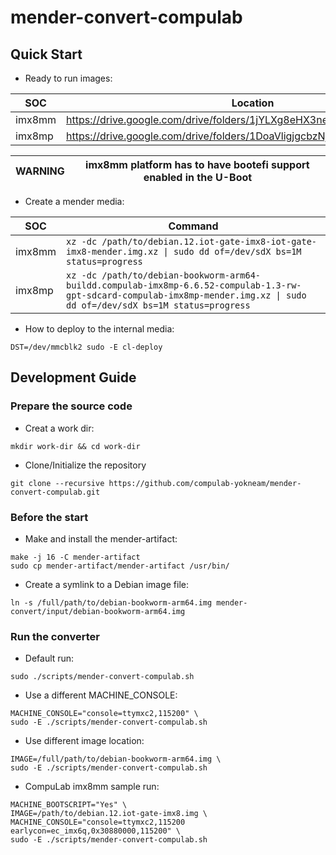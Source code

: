 # mender-convert-compulab

## Quick Start

* Ready to run images:

|SOC|Location|
|---|---|
|imx8mm|https://drive.google.com/drive/folders/1jYLXg8eHX3neP5ioLKiKVxYTx05hvwjI|
|imx8mp|https://drive.google.com/drive/folders/1DoaVligjgcbzNjdvjZvWCl6Y8pBfUkWv|

|WARNING|imx8mm platform has to have bootefi support enabled in the U-Boot|
|---|---|

* Create a mender media:

|SOC|Command|
|---|---|
|imx8mm|```xz -dc /path/to/debian.12.iot-gate-imx8-iot-gate-imx8-mender.img.xz \| sudo dd of=/dev/sdX bs=1M status=progress```|
|imx8mp|```xz -dc /path/to/debian-bookworm-arm64-buildd.compulab-imx8mp-6.6.52-compulab-1.3-rw-gpt-sdcard-compulab-imx8mp-mender.img.xz \| sudo dd of=/dev/sdX bs=1M status=progress```|


* How to deploy to the internal media:

```
DST=/dev/mmcblk2 sudo -E cl-deploy
```

## Development Guide

### Prepare the source code

* Creat a work dir:
```
mkdir work-dir && cd work-dir
```

* Clone/Initialize the repository
```
git clone --recursive https://github.com/compulab-yokneam/mender-convert-compulab.git
```

### Before the start

* Make and install the mender-artifact:
```
make -j 16 -C mender-artifact
sudo cp mender-artifact/mender-artifact /usr/bin/
```

* Create a symlink to a Debian image file:
```
ln -s /full/path/to/debian-bookworm-arm64.img mender-convert/input/debian-bookworm-arm64.img
```

### Run the converter

* Default run:
```
sudo ./scripts/mender-convert-compulab.sh
```

* Use a different MACHINE_CONSOLE:
```
MACHINE_CONSOLE="console=ttymxc2,115200" \
sudo -E ./scripts/mender-convert-compulab.sh
```

* Use different image location:
```
IMAGE=/full/path/to/debian-bookworm-arm64.img \
sudo -E ./scripts/mender-convert-compulab.sh
```

* CompuLab imx8mm sample run:
```
MACHINE_BOOTSCRIPT="Yes" \
IMAGE=/path/to/debian.12.iot-gate-imx8.img \
MACHINE_CONSOLE="console=ttymxc2,115200 earlycon=ec_imx6q,0x30880000,115200" \
sudo -E ./scripts/mender-convert-compulab.sh
```
